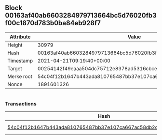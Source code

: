 ## Block 00163af40ab6603284979713664bc5d76020fb3f00c1870d783b0ba84eb928f7

Attribute | Value
--- | ---
Height | 30979
Hash | 00163af40ab6603284979713664bc5d76020fb3f00c1870d783b0ba84eb928f7
Timestamp | 2021-04-21T09:19:40+00:00
Target | 00254142f49eaaa504dc75712e8378ad5316cbcead634704b3734b6271167cc4
Merke root | 54c04f12b1647b443ada810765487bb37e107ca667ac58db2cd8b27006636de8
Nonce | 1891601326

```

```

### Transactions

Hash | Amount
--- | ---
[54c04f12b1647b443ada810765487bb37e107ca667ac58db2cd8b27006636de8](54c04f12b1647b443ada810765487bb37e107ca667ac58db2cd8b27006636de8.md) | 10.00000000 SKEPTI 
